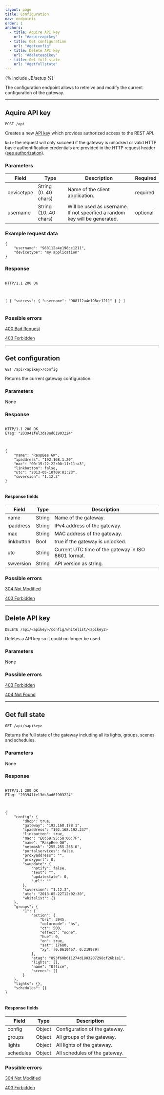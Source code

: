 ```yaml
---
layout: page
title: Configuration
nav: endpoints
order: 1
anchors:
  - title: Aquire API key
    url: "#aquireapikey"
  - title: Get configuration
    url: "#getconfig"
  - title: Delete API key
    url: "#deleteapikey"
  - title: Get full state
    url: "#getfullstate"
---
```


{% include JB/setup %}

The configuration endpoint allows to retreive and modify the current configuration of the gateway.

------------------------------------------------------

## Aquire API key<a name="aquireapikey">&nbsp;</a>

	POST /api

Creates a new [API key]({{BASE_PATH}}/authorization) which provides authorized access to the REST API.

`Note` the request will only succeed if the gateway is unlocked or valid HTTP basic authentification credentials are provided in the HTTP request header ([see authorization]({{BASE_PATH}}/authorization)).

### Parameters

<table class="table table-bordered">
	<thead>
		<tr><th>Field</th><th>Type</th><th>Description</th><th>Required</th></tr>
	</thead>
	<tbody>
		<tr>
			<td>devicetype</td>
			<td>String (0..40 chars)</td>
			<td>Name of the client application.</td>
			<td>required</td>
		</tr>
		<tr>
			<td>username</td>
			<td>String (10..40 chars)</td>
			<td>Will be used as username. If not specified a random key will be generated.</td>
			<td>optional</td>
		</tr>
	</tbody>
</table>

### Example request data
	{
		"username": "988112a4e198cc1211",
		"devicetype": "my application"
	}

### Response

<pre class="headers">
<code>
HTTP/1.1 200 OK
</code>
</pre>
<pre class="highlight">
<code>
[ { "success": { "username": "988112a4e198cc1211" } } ]
</code>
</pre>

### Possible errors

[400 Bad Request](/errors#400)

[403 Forbidden](/errors#403)

------------------------------------------------------

## Get configuration<a name="getconfig">&nbsp;</a>

	GET /api/<apikey>/config

Returns the current gateway configuration.

### Parameters

None

### Response
<pre class="headers">
<code>
HTTP/1.1 200 OK
ETag: "203941fel3ds8ad61903224"
</code>
</pre>
<pre class="highlight">
<code>
{
	"name": "RaspBee GW",
	"ipaddress": "192.168.1.20",
	"mac": "00:15:22:22:00:11:11:a3",
	"linkbutton": false,
	"utc": "2013-05-10T09:01:23",
	"swversion": "1.12.3"
}
</code>
</pre>
#### Response fields

<table class="table table-bordered">
	<thead>
		<tr><th>Field</th><th>Type</th><th>Description</th></tr>
	</thead>
	<tbody>
		<tr>
			<td>name</td>
			<td>String</td>
			<td>Name of the gateway.</td>
		</tr>
		<tr>
			<td>ipaddress</td>
			<td>String</td>
			<td>IPv4 address of the gateway.</td>
		</tr>
		<tr>
			<td>mac</td>
			<td>String</td>
			<td>MAC address of the gateway.</td>
		</tr>
		<tr>
			<td>linkbutton</td>
			<td>Bool</td>
			<td>true if the gateway is unlocked.</td>
		</tr>
		<tr>
			<td>utc</td>
			<td>String</td>
			<td>Current UTC time of the gateway in ISO 8601 format.</td>
		</tr>
		<tr>
			<td>swversion</td>
			<td>String</td>
			<td>API version as string.</td>
		</tr>
	</tbody>
</table>

### Possible errors

[304 Not Modified](/errors#304)

[403 Forbidden](/errors#403)

------------------------------------------------------

## Delete API key<a name="deleteapikey">&nbsp;</a>

	DELETE /api/<apikey>/config/whitelist/<apikey2>

Deletes a API key so it could no longer be used.

### Parameters

None

### Possible errors

[403 Forbidden](/errors#403)

[404 Not Found](/errors#404)

------------------------------------------------------

## Get full state<a name="getfullstate">&nbsp;</a>

	GET /api/<apikey>

Returns the full state of the gateway including all its lights, groups, scenes and schedules.

### Parameters

None

### Response

<pre class="headers">
<code>
HTTP/1.1 200 OK
ETag: "203941fel3ds8ad61903224"
</code>
</pre>
<pre class="highlight">
<code>
{
    "config": {
        "dhcp": true,
        "gateway": "192.168.178.1",
        "ipaddress": "192.168.192.237",
        "linkbutton": true,
        "mac": "E0:69:95:58:06:7F",
        "name": "RaspBee GW",
        "netmask": "255.255.255.0",
        "portalservices": false,
        "proxyaddress": "",
        "proxyport": 0,
        "swupdate": {
            "notify": false,
            "text": "",
            "updatestate": 0,
            "url": ""
        },
        "swversion": "1.12.3",
        "utc": "2013-05-22T12:02:30",
        "whitelist": {}
    },
    "groups": {
        "1": {
            "action": {
                "bri": 3945,
                "colormode": "hs",
                "ct": 500,
                "effect": "none",
                "hue": 0,
                "on": true,
                "sat": 17680,
                "xy": [0.0610457, 0.219979]
            },
            "etag": "893f60b611274d1803207298cf26b1e1",
            "lights": [],
            "name": "Office",
            "scenes": []
        }
    },
    "lights": {},
    "schedules": {}
}
</code>
</pre>

#### Response fields

<table class="table table-bordered">
	<thead>
		<tr><th>Field</th><th>Type</th><th>Description</th></tr>
	</thead>
	<tbody>
		<tr>
			<td>config</td>
			<td>Object</td>
			<td>Configuration of the gateway.</td>
		</tr>
		<tr>
			<td>groups</td>
			<td>Object</td>
			<td>All groups of the gateway.</td>
		</tr>
		<tr>
			<td>lights</td>
			<td>Object</td>
			<td>All lights of the gateway.</td>
		</tr>
		<tr>
			<td>schedules</td>
			<td>Object</td>
			<td>All schedules of the gateway.</td>
		</tr>
	</tbody>
</table>

### Possible errors

[304 Not Modified](/errors#304)

[403 Forbidden](/errors#403)
